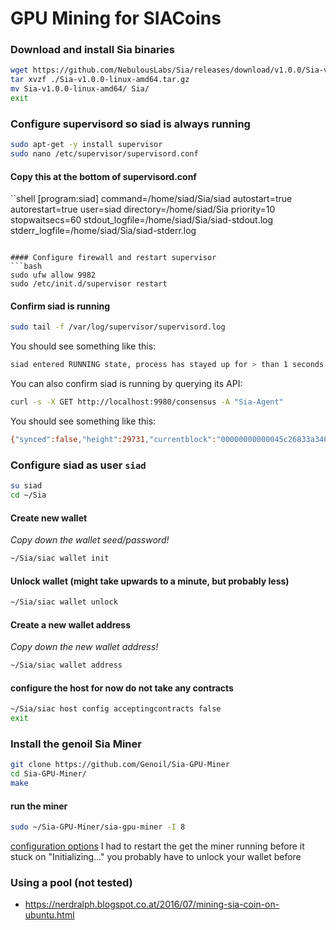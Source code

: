 # GPU Mining for SIACoins


### Download and install Sia binaries
```bash
wget https://github.com/NebulousLabs/Sia/releases/download/v1.0.0/Sia-v1.0.0-linux-amd64.tar.gz
tar xvzf ./Sia-v1.0.0-linux-amd64.tar.gz
mv Sia-v1.0.0-linux-amd64/ Sia/
exit
```

### Configure supervisord so siad is always running
```bash
sudo apt-get -y install supervisor
sudo nano /etc/supervisor/supervisord.conf
```

#### Copy this at the bottom of supervisord.conf
``shell
[program:siad]
command=/home/siad/Sia/siad
autostart=true
autorestart=true
user=siad
directory=/home/siad/Sia
priority=10
stopwaitsecs=60
stdout_logfile=/home/siad/Sia/siad-stdout.log
stderr_logfile=/home/siad/Sia/siad-stderr.log
```

#### Configure firewall and restart supervisor
```bash
sudo ufw allow 9982
sudo /etc/init.d/supervisor restart
```

#### Confirm siad is running
```bash
sudo tail -f /var/log/supervisor/supervisord.log
```

You should see something like this:
```bash
siad entered RUNNING state, process has stayed up for > than 1 seconds (startsecs)
```

You can also confirm siad is running by querying its API:
```bash
curl -s -X GET http://localhost:9980/consensus -A "Sia-Agent"
```

You should see something like this:
```bash
{"synced":false,"height":29731,"currentblock":"00000000000045c26833a3468024ab02bb8a1c9ebfe7e6214802d4e219bc5f0d","target":[0,0,0,0,0,1,137,117,99,158,187,183,52,35,143,246,125,232,33,67,117,64,219,147,103,161,85,248,122,236,204,243]}
```

### Configure siad as user `siad`
```bash
su siad
cd ~/Sia
```

#### Create new wallet
*Copy down the wallet seed/password!*
```bash
~/Sia/siac wallet init
```

#### Unlock wallet (might take upwards to a minute, but probably less)
```bash
~/Sia/siac wallet unlock
```

#### Create a new wallet address
*Copy down the new wallet address!*
```bash
~/Sia/siac wallet address
```

#### configure the host for now do not take any contracts
```bash
~/Sia/siac host config acceptingcontracts false
exit
```

### Install the genoil Sia Miner
```bash
git clone https://github.com/Genoil/Sia-GPU-Miner
cd Sia-GPU-Miner/
make
```

#### run the miner
```bash
sudo ~/Sia-GPU-Miner/sia-gpu-miner -I 8
```
[configuration options](https://github.com/Genoil/Sia-GPU-Miner#configuration)
I had to restart the get the miner running before it stuck on "Initializing..."
you probably have to unlock your wallet before

### Using a pool (not tested)
- https://nerdralph.blogspot.co.at/2016/07/mining-sia-coin-on-ubuntu.html
